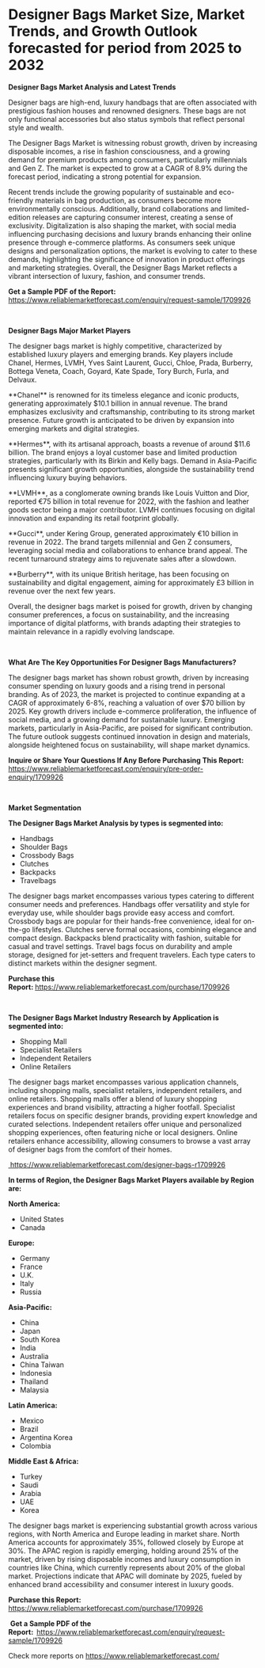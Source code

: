 <p><h1>Designer Bags Market Size, Market Trends, and Growth Outlook forecasted for period from 2025 to 2032</h1></p><p><strong>Designer Bags Market Analysis and Latest Trends</strong></p>
<p><p>Designer bags are high-end, luxury handbags that are often associated with prestigious fashion houses and renowned designers. These bags are not only functional accessories but also status symbols that reflect personal style and wealth. </p><p>The Designer Bags Market is witnessing robust growth, driven by increasing disposable incomes, a rise in fashion consciousness, and a growing demand for premium products among consumers, particularly millennials and Gen Z. The market is expected to grow at a CAGR of 8.9% during the forecast period, indicating a strong potential for expansion. </p><p>Recent trends include the growing popularity of sustainable and eco-friendly materials in bag production, as consumers become more environmentally conscious. Additionally, brand collaborations and limited-edition releases are capturing consumer interest, creating a sense of exclusivity. Digitalization is also shaping the market, with social media influencing purchasing decisions and luxury brands enhancing their online presence through e-commerce platforms. As consumers seek unique designs and personalization options, the market is evolving to cater to these demands, highlighting the significance of innovation in product offerings and marketing strategies. Overall, the Designer Bags Market reflects a vibrant intersection of luxury, fashion, and consumer trends.</p></p>
<p><strong>Get a Sample PDF of the Report:&nbsp;</strong> <a href="https://www.reliablemarketforecast.com/enquiry/request-sample/1709926?utm_campaign=2778&utm_medium=2&utm_source=Github&utm_content=ia&utm_term=04042025&utm_id=designer-bags">https://www.reliablemarketforecast.com/enquiry/request-sample/1709926</a></p>
<p>&nbsp;</p>
<p><strong>Designer Bags Major Market Players</strong></p>
<p><p>The designer bags market is highly competitive, characterized by established luxury players and emerging brands. Key players include Chanel, Hermes, LVMH, Yves Saint Laurent, Gucci, Chloe, Prada, Burberry, Bottega Veneta, Coach, Goyard, Kate Spade, Tory Burch, Furla, and Delvaux. </p><p>**Chanel** is renowned for its timeless elegance and iconic products, generating approximately $10.1 billion in annual revenue. The brand emphasizes exclusivity and craftsmanship, contributing to its strong market presence. Future growth is anticipated to be driven by expansion into emerging markets and digital strategies.</p><p>**Hermes**, with its artisanal approach, boasts a revenue of around $11.6 billion. The brand enjoys a loyal customer base and limited production strategies, particularly with its Birkin and Kelly bags. Demand in Asia-Pacific presents significant growth opportunities, alongside the sustainability trend influencing luxury buying behaviors.</p><p>**LVMH**, as a conglomerate owning brands like Louis Vuitton and Dior, reported €75 billion in total revenue for 2022, with the fashion and leather goods sector being a major contributor. LVMH continues focusing on digital innovation and expanding its retail footprint globally.</p><p>**Gucci**, under Kering Group, generated approximately €10 billion in revenue in 2022. The brand targets millennial and Gen Z consumers, leveraging social media and collaborations to enhance brand appeal. The recent turnaround strategy aims to rejuvenate sales after a slowdown.</p><p>**Burberry**, with its unique British heritage, has been focusing on sustainability and digital engagement, aiming for approximately £3 billion in revenue over the next few years. </p><p>Overall, the designer bags market is poised for growth, driven by changing consumer preferences, a focus on sustainability, and the increasing importance of digital platforms, with brands adapting their strategies to maintain relevance in a rapidly evolving landscape.</p></p>
<p>&nbsp;</p>
<p><strong>What Are The Key Opportunities For Designer Bags Manufacturers?</strong></p>
<p><p>The designer bags market has shown robust growth, driven by increasing consumer spending on luxury goods and a rising trend in personal branding. As of 2023, the market is projected to continue expanding at a CAGR of approximately 6-8%, reaching a valuation of over $70 billion by 2025. Key growth drivers include e-commerce proliferation, the influence of social media, and a growing demand for sustainable luxury. Emerging markets, particularly in Asia-Pacific, are poised for significant contribution. The future outlook suggests continued innovation in design and materials, alongside heightened focus on sustainability, will shape market dynamics.</p></p>
<p><strong>Inquire or Share Your Questions If Any Before Purchasing This Report:</strong> <a href="https://www.reliablemarketforecast.com/enquiry/pre-order-enquiry/1709926?utm_campaign=2778&utm_medium=2&utm_source=Github&utm_content=ia&utm_term=04042025&utm_id=designer-bags">https://www.reliablemarketforecast.com/enquiry/pre-order-enquiry/1709926</a></p>
<p>&nbsp;</p>
<p><strong>Market Segmentation</strong></p>
<p><strong>The Designer Bags Market Analysis by types is segmented into:</strong></p>
<p><ul><li>Handbags</li><li>Shoulder Bags</li><li>Crossbody Bags</li><li>Clutches</li><li>Backpacks</li><li>Travelbags</li></ul></p>
<p><p>The designer bags market encompasses various types catering to different consumer needs and preferences. Handbags offer versatility and style for everyday use, while shoulder bags provide easy access and comfort. Crossbody bags are popular for their hands-free convenience, ideal for on-the-go lifestyles. Clutches serve formal occasions, combining elegance and compact design. Backpacks blend practicality with fashion, suitable for casual and travel settings. Travel bags focus on durability and ample storage, designed for jet-setters and frequent travelers. Each type caters to distinct markets within the designer segment.</p></p>
<p><strong>Purchase this Report:&nbsp;</strong><a href="https://www.reliablemarketforecast.com/purchase/1709926?utm_campaign=2778&utm_medium=2&utm_source=Github&utm_content=ia&utm_term=04042025&utm_id=designer-bags">https://www.reliablemarketforecast.com/purchase/1709926</a></p>
<p>&nbsp;</p>
<p><strong>The Designer Bags Market Industry Research by Application is segmented into:</strong></p>
<p><ul><li>Shopping Mall</li><li>Specialist Retailers</li><li>Independent Retailers</li><li>Online Retailers</li></ul></p>
<p><p>The designer bags market encompasses various application channels, including shopping malls, specialist retailers, independent retailers, and online retailers. Shopping malls offer a blend of luxury shopping experiences and brand visibility, attracting a higher footfall. Specialist retailers focus on specific designer brands, providing expert knowledge and curated selections. Independent retailers offer unique and personalized shopping experiences, often featuring niche or local designers. Online retailers enhance accessibility, allowing consumers to browse a vast array of designer bags from the comfort of their homes.</p></p>
<p><a href="https://www.reliablemarketforecast.com/designer-bags-r1709926?utm_campaign=2778&utm_medium=2&utm_source=Github&utm_content=ia&utm_term=04042025&utm_id=designer-bags">&nbsp;https://www.reliablemarketforecast.com/designer-bags-r1709926</a></p>
<p><strong>In terms of Region, the Designer Bags Market Players available by Region are:</strong></p>
<p>
    <p> <strong> North America: </strong>
        <ul>
            <li>United States</li>
            <li>Canada</li>
        </ul>
        </p> 
    <p> <strong> Europe: </strong>
        <ul>
            <li>Germany</li>
            <li>France</li>
            <li>U.K.</li>
            <li>Italy</li>
            <li>Russia</li>
        </ul>
        </p> 
    <p> <strong> Asia-Pacific: </strong>
        <ul>
            <li>China</li>
            <li>Japan</li>
            <li>South Korea</li>
            <li>India</li>
            <li>Australia</li>
            <li>China Taiwan</li>
            <li>Indonesia</li>
            <li>Thailand</li>
            <li>Malaysia</li>
        </ul>
        </p> 
    <p> <strong> Latin America: </strong>
        <ul>
            <li>Mexico</li>
            <li>Brazil</li>
            <li>Argentina Korea</li>
            <li>Colombia</li>
        </ul>
        </p> 
    <p> <strong> Middle East & Africa: </strong>
        <ul>
            <li>Turkey</li>
            <li>Saudi</li>
            <li>Arabia</li>
            <li>UAE</li>
            <li>Korea</li>
        </ul>
    </p>
    </p>
<p><p>The designer bags market is experiencing substantial growth across various regions, with North America and Europe leading in market share. North America accounts for approximately 35%, followed closely by Europe at 30%. The APAC region is rapidly emerging, holding around 25% of the market, driven by rising disposable incomes and luxury consumption in countries like China, which currently represents about 20% of the global market. Projections indicate that APAC will dominate by 2025, fueled by enhanced brand accessibility and consumer interest in luxury goods.</p></p>
<p><strong>Purchase this Report: </strong><a href="https://www.reliablemarketforecast.com/purchase/1709926?utm_campaign=2778&utm_medium=2&utm_source=Github&utm_content=ia&utm_term=04042025&utm_id=designer-bags">https://www.reliablemarketforecast.com/purchase/1709926</a></p>
<p>&nbsp;<strong>Get a Sample PDF of the Report:&nbsp;&nbsp;</strong><a href="https://www.reliablemarketforecast.com/enquiry/request-sample/1709926?utm_campaign=2778&utm_medium=2&utm_source=Github&utm_content=ia&utm_term=04042025&utm_id=designer-bags">https://www.reliablemarketforecast.com/enquiry/request-sample/1709926</a></p>
<p><strong></strong></p>
<p>Check more reports on <a href="https://www.reliablemarketforecast.com/?utm_campaign=2778&utm_medium=2&utm_source=Github&utm_content=ia&utm_term=04042025&utm_id=designer-bags">https://www.reliablemarketforecast.com/</a></p>